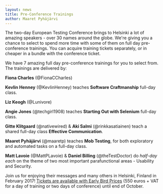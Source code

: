 ```yaml
---
layout: news
title: Pre-Conference Trainings
author: Maaret Pyhäjärvi
---
```


The two-day European Testing Conference brings to Helsinki a lot of amazing speakers - over 30 names around the globe. We're giving you a chance to select to spend more time with some of them on full day pre-conference trainings. You can acquire training tickets separately, or in cheaper in a bundle with the conference ticket.

We have 7 amazing full day pre-conference trainings for you to select from. The trainings are delivered by:

 <b>Fiona Charles</b> (@FionaCCharles)

<b>Kevlin Henney</b> (@KevlinHenney) teaches **Software Craftmanship** full-day class.

<b>Liz Keogh</b> (@Lunivore)

<b>Angie Jones</b> (@techgirl1908) teaches **Starting Out with Selenium** full-day class.

<b>Gitte Klitgaard</b> (@nativewired) & <b>Aki Salmi</b> (@rinkkasatiainen) teach a shared full-day class **Effective Communication**.

<b>Maaret Pyhäjärvi</b> (@maaretp) teaches **Mob Testing**, for both exploratory and automated tasks on a full-day class.

<b>Matt Lavoie</b> (@MattPLavoie) & <b>Daniel Billing</b> (@theTestDoctor) do *half-day each* on the theme of two most important parafunctional areas - Usability and Security.

Join us for enjoying their messages and many others in Helsinki, Finland in February 2017! <a href="https://holvi.com/shop/ETC2017/">Tickets are available with Early Bird Prices</a> (550 euros + VAT for a day of training or two days of conference) until end of October.
